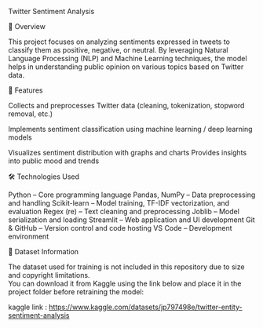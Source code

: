 Twitter Sentiment Analysis

📌 Overview

This project focuses on analyzing sentiments expressed in tweets to classify them as positive, negative, or neutral.
By leveraging Natural Language Processing (NLP) and Machine Learning techniques, the model helps in understanding public opinion on various topics based on Twitter data.

🚀 Features

Collects and preprocesses Twitter data (cleaning, tokenization, stopword removal, etc.)

Implements sentiment classification using machine learning / deep learning models

Visualizes sentiment distribution with graphs and charts
Provides insights into public mood and trends

🛠️ Technologies Used

Python – Core programming language
Pandas, NumPy – Data preprocessing and handling
Scikit-learn – Model training, TF-IDF vectorization, and evaluation
Regex (re) – Text cleaning and preprocessing
Joblib – Model serialization and loading
Streamlit – Web application and UI development
Git & GitHub – Version control and code hosting
VS Code – Development environment

🧠 Dataset Information

The dataset used for training is not included in this repository due to size and copyright limitations.  
You can download it from Kaggle using the link below and place it in the project folder before retraining the model:

kaggle link : https://www.kaggle.com/datasets/jp797498e/twitter-entity-sentiment-analysis